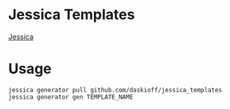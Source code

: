 # Jessica Templates

[Jessica](https://github.com/daskioff/jessica)

# Usage
```
jessica generator pull github.com/daskioff/jessica_templates
jessica generator gen TEMPLATE_NAME
```